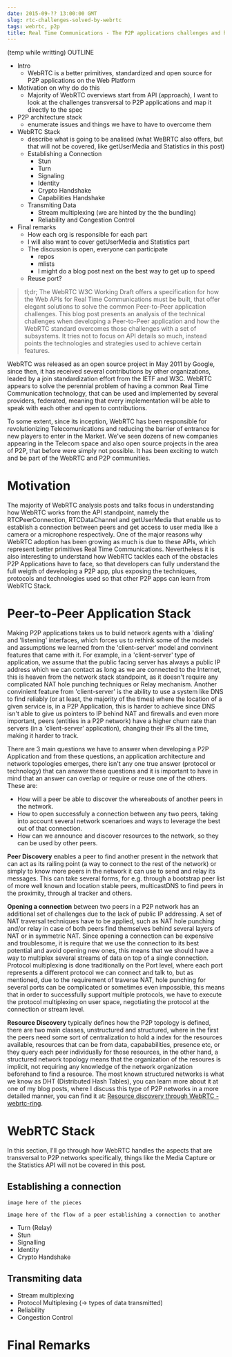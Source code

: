 ```yaml
---
date: 2015-09-?? 13:00:00 GMT
slug: rtc-challenges-solved-by-webrtc
tags: webrtc, p2p
title: Real Time Communications - The P2P applications challenges and how WebRTC solves them
---
```


(temp while writting) OUTLINE
  - Intro
    - WebRTC is a better primitives, standardized and open source for P2P applications on the Web Platform
  - Motivation on why do do this
    - Majority of WebRTC overviews start from API (approach), I want to look at the challenges transversal to P2P applications and map it directly to the spec
  - P2P architecture stack
    - enumerate issues and things we have to have to overcome them
  - WebRTC Stack
    - describe what is going to be analised (what WeBRTC also offers, but that will not be covered, like getUserMedia and Statistics in this post)
    - Establishing a Connection
      - Stun
      - Turn
      - Signaling
      - Identity
      - Crypto Handshake
      - Capabilities Handshake
    - Transmiting Data
      - Stream multiplexing (we are hinted by the the bundling)
      - Reliability and Congestion Control
  - Final remarks
    - How each org is responsible for each part
    - I will also want to cover getUserMedia and Statistics part
    - The discussion is open, everyone can participate
      - repos
      - mlists
      - I might do a blog post next on the best way to get up to speed
    - Reuse port?
  

> tl;dr; The WebRTC W3C Working Draft offers a specification for how the Web APIs for Real Time Communications must be built, that offer elegant solutions to solve the common Peer-to-Peer application challenges. This blog post presents an analysis of the technical challenges when developing a Peer-to-Peer application and how the WebRTC standard overcomes those challenges with a set of subsystems. It tries not to focus on API details so much, instead points the technologies and strategies used to achieve certain features.

WebRTC was released as an open source project in May 2011 by Google, since then, it has received several contributions by other organizations, leaded by a join standardization effort from the IETF and W3C. WebRTC appears to solve the perennial problem of having a common Real Time Communication technology, that can be used and implemented by several providers, federated, meaning that every implementation will be able to speak with each other and open to contributions.

To some extent, since its inception, WebRTC has been responsible for revolutionizing Telecomunications and reducing the barrier of entrance for new players to enter in the Market. We've seen dozens of new companies appearing in the Telecom space and also open source projects in the area of P2P, that before were simply not possible. It has been exciting to watch and be part of the WebRTC and P2P communities.

# Motivation 

The majority of WebRTC analysis posts and talks focus in understanding how WebRTC works from the API standpoint, namely the RTCPeerConnection, RTCDataChannel and getUserMedia that enable us to establish a connection between peers and get access to user media like a camera or a microphone respectively. One of the major reasons why WebRTC adoption has been growing as much is due to these APIs, which represent better primitives Real Time Communications. Nevertheless it is also interesting to understand how WebRTC tackles each of the obstacles P2P Applications have to face, so that developers can fully understand the full weigth of developing a P2P app, plus exposing the techniques, protocols and technologies used so that other P2P apps can learn from WebRTC Stack.

# Peer-to-Peer Application Stack

Making P2P applications takes us to build network agents with a 'dialing' and 'listening' interfaces, which forces us to rethink some of the models and assumptions we learned from the 'client-server' model and convinent features that came with it. For example, in a 'client-server' type of application, we assume that the public facing server has always a public IP address which we can contact as long as we are connected to the Internet, this is heaven from the network stack standpoint, as it doesn't require any complicated NAT hole punching techniques or Relay mechanism. Another convinient feature from 'client-server' is the ability to use a system like DNS to find reliably (or at least, the majority of the times) where the location of a given service is, in a P2P Application, this is harder to achieve since DNS isn't able to give us pointers to IP behind NAT and firewalls and even more important, peers (entities in a P2P network) have a higher churn rate than servers (in a 'client-server' application), changing their IPs all the time, making it harder to track.

There are 3 main questions we have to answer when developing a P2P Application and from these questions, an application architecture and network topologies emerges, there isn't any one true answer (protocol or technology) that can answer these questions and it is important to have in mind that an answer can overlap or require or reuse one of the others. These are:

- How will a peer be able to discover the whereabouts of another peers in the network.
- How to open successfuly a connection between any two peers, taking into account several network scenarioes and ways to leverage the best out of that connection.
- How can we announce and discover resources to the network, so they can be used by other peers.

**Peer Discovery** enables a peer to find another present in the network that can act as its railing point (a way to connect to the rest of the network) or simply to know more peers in the network it can use to send and relay its messages. This can take several forms, for e.g. through a bootstrap peer list of more well known and location stable peers, multicastDNS to find peers in the proximity, through al tracker and others.

**Opening a connection** between two peers in a P2P network has an additional set of challenges due to the lack of public IP addressing. A set of NAT traversal techniques have to be applied, such as NAT hole punching and/or relay in case of both peers find themselves behind several layers of NAT or in symmetric NAT. Since opening a connection can be expensive and troublesome, it is require that we use the connection to its best potential and avoid opening new ones, this means that we should have a way to multiplex several streams of data on top of a single connection. Protocol multiplexing is done traditionally on the Port level, where each port represents a different protocol we can connect and talk to, but as mentioned, due to the requirement of traverse NAT, hole punching for several ports can be complicated or sometimes even impossible, this means that in order to successfully support multiple protocols, we have to execute the protocol multiplexing on user space, negotiating the protocol at the connection or stream level.

**Resource Discovery** typically defines how the P2P topology is defined, there are two main classes, unstructured and structured, where in the first the peers need some sort of centralization to hold a index for the resources available, resources that can be from data, capababilities, presence etc, or they query each peer individually for those resources, in the other hand, a structured network topology means that the organization of the resoures is implicit, not requiring any knowledge of the network organization beforehand to find a resource. The most known structured networks is what we know as DHT (Distributed Hash Tables), you can learn more about it at one of my blog posts, where I discuss this type of P2P networks in a more detailed manner, you can find it at: [Resource discovery through WebRTC - webrtc-ring](http://blog.daviddias.me/2014/12/20/webrtc-ring).

# WebRTC Stack

In this section, I'll go through how WebRTC handles the aspects that are transversal to P2P networks specifically, things like the Media Capture or the Statistics API will not be covered in this post.

## Establishing a connection

```
image here of the pieces
```

```
image here of the flow of a peer establishing a connection to another
```
  - Turn (Relay)
  - Stun
  - Signalling
  - Identity
  - Crypto Handshake

## Transmiting data

  - Stream multiplexing
  - Protocol Multiplexing (-> types of data transmitted)
  - Reliability
  - Congestion Control


# Final Remarks
